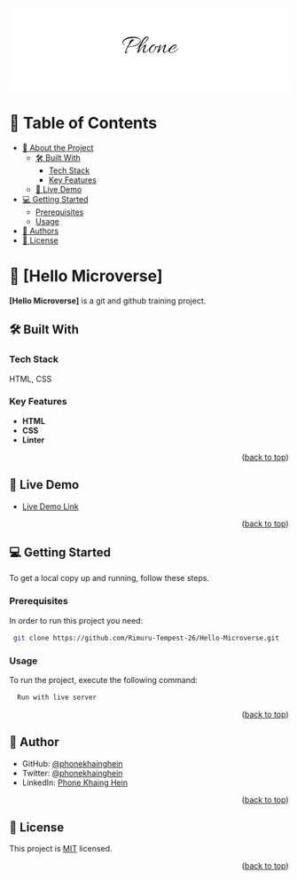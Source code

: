 <a name="readme-top"></a>

<div align="center">
  <img src="signature.png" alt="logo" width="500"  height="auto" />
  <br/>
</div>

<!-- TABLE OF CONTENTS -->

# 📗 Table of Contents

- [📖 About the Project](#about-project)
  - [🛠 Built With](#built-with)
    - [Tech Stack](#tech-stack)
    - [Key Features](#key-features)
  - [🚀 Live Demo](#live-demo)
- [💻 Getting Started](#getting-started)
  - [Prerequisites](#prerequisites)
  - [Usage](#usage)
- [👥 Authors](#authors)
- [📝 License](#license)

<!-- PROJECT DESCRIPTION -->

# 📖 [Hello Microverse] <a name="about-project"></a>

**[Hello Microverse]** is a git and github training project.

## 🛠 Built With <a name="built-with"></a>

### Tech Stack <a name="tech-stack"></a>

<p>HTML, CSS</p>

<!-- Features -->

### Key Features <a name="key-features"></a>

- **HTML**
- **CSS**
- **Linter**

<p align="right">(<a href="#readme-top">back to top</a>)</p>

<!-- LIVE DEMO -->

## 🚀 Live Demo <a name="live-demo"></a>

- [Live Demo Link](https://yourdeployedapplicationlink.com)

<p align="right">(<a href="#readme-top">back to top</a>)</p>

<!-- GETTING STARTED -->

## 💻 Getting Started <a name="getting-started"></a>

To get a local copy up and running, follow these steps.

### Prerequisites

In order to run this project you need:




```sh
 git clone https://github.com/Rimuru-Tempest-26/Hello-Microverse.git
```


### Usage

To run the project, execute the following command:




```sh
  Run with live server
```


<p align="right">(<a href="#readme-top">back to top</a>)</p>

<!-- AUTHORS -->

## 👥 Author <a name="authors"></a>

- GitHub: [@phonekhainghein](https://github.com/Rimuru-Tempest-26)
- Twitter: [@phonekhainghein](https://twitter.com/PhoneKhaingHein)
- LinkedIn: [Phone Khaing Hein](https://www.linkedin.com/in/phone-khaing-hein-759497216/)

<p align="right">(<a href="#readme-top">back to top</a>)</p>

<!-- LICENSE -->

## 📝 License <a name="license"></a>

This project is [MIT](./LICENSE) licensed.

<p align="right">(<a href="#readme-top">back to top</a>)</p>
